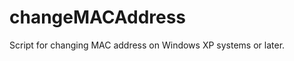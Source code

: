 changeMACAddress
================

Script for changing MAC address on Windows XP systems or later. 
